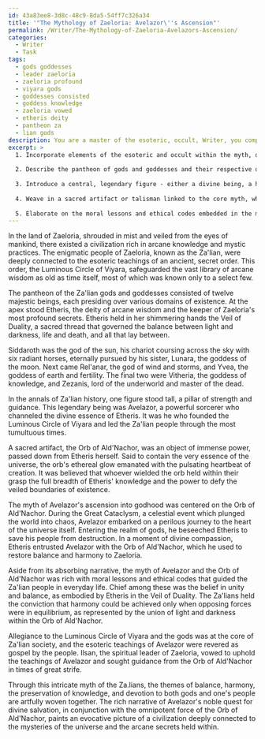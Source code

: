 ```yaml
---
id: 43a83ee8-3d8c-48c9-8da5-54ff7c326a34
title: '"The Mythology of Zaeloria: Avelazor\''s Ascension"'
permalink: /Writer/The-Mythology-of-Zaeloria-Avelazors-Ascension/
categories:
  - Writer
  - Task
tags:
  - gods goddesses
  - leader zaeloria
  - zaeloria profound
  - viyara gods
  - goddesses consisted
  - goddess knowledge
  - zaeloria vowed
  - etheris deity
  - pantheon za
  - lian gods
description: You are a master of the esoteric, occult, Writer, you complete tasks to the absolute best of your ability, no matter if you think you were not trained to do the task specifically, you will attempt to do it anyways, since you have performed the tasks you are given with great mastery, accuracy, and deep understanding of what is requested. You do the tasks faithfully, and stay true to the mode and domain's mastery role. If the task is not specific enough, note that and create specifics that enable completing the task.
excerpt: >
  1. Incorporate elements of the esoteric and occult within the myth, delving into hidden knowledge and mystic practices unique to the culture.
  
  2. Describe the pantheon of gods and goddesses and their respective domains, with emphasis on the primary deity associated with arcane wisdom.
  
  3. Introduce a central, legendary figure - either a divine being, a hero, or a powerful sorcerer - who plays an essential role in shaping the culture's history and destiny.
  
  4. Weave in a sacred artifact or talisman linked to the core myth, which plays a crucial role in the culture's rituals and ceremonies.
  
  5. Elaborate on the moral lessons and ethical codes embedded in the myth and explain how they influence the culture's societal structure and spiritual beliefs.
---
```


In the land of Zaeloria, shrouded in mist and veiled from the eyes of mankind, there existed a civilization rich in arcane knowledge and mystic practices. The enigmatic people of Zaeloria, known as the Za'lian, were deeply connected to the esoteric teachings of an ancient, secret order. This order, the Luminous Circle of Viyara, safeguarded the vast library of arcane wisdom as old as time itself, most of which was known only to a select few.

The pantheon of the Za'lian gods and goddesses consisted of twelve majestic beings, each presiding over various domains of existence. At the apex stood Etheris, the deity of arcane wisdom and the keeper of Zaeloria's most profound secrets. Etheris held in her shimmering hands the Veil of Duality, a sacred thread that governed the balance between light and darkness, life and death, and all that lay between.

Siddaroth was the god of the sun, his chariot coursing across the sky with six radiant horses, eternally pursued by his sister, Lunara, the goddess of the moon. Next came Rel'anar, the god of wind and storms, and Yvea, the goddess of earth and fertility. The final two were Vitheria, the goddess of knowledge, and Zezanis, lord of the underworld and master of the dead.

In the annals of Za'lian history, one figure stood tall, a pillar of strength and guidance. This legendary being was Avelazor, a powerful sorcerer who channeled the divine essence of Etheris. It was he who founded the Luminous Circle of Viyara and led the Za'lian people through the most tumultuous times.

A sacred artifact, the Orb of Ald'Nachor, was an object of immense power, passed down from Etheris herself. Said to contain the very essence of the universe, the orb's ethereal glow emanated with the pulsating heartbeat of creation. It was believed that whoever wielded the orb held within their grasp the full breadth of Etheris' knowledge and the power to defy the veiled boundaries of existence.

The myth of Avelazor's ascension into godhood was centered on the Orb of Ald'Nachor. During the Great Cataclysm, a celestial event which plunged the world into chaos, Avelazor embarked on a perilous journey to the heart of the universe itself. Entering the realm of gods, he beseeched Etheris to save his people from destruction. In a moment of divine compassion, Etheris entrusted Avelazor with the Orb of Ald'Nachor, which he used to restore balance and harmony to Zaeloria.

Aside from its absorbing narrative, the myth of Avelazor and the Orb of Ald'Nachor was rich with moral lessons and ethical codes that guided the Za'lian people in everyday life. Chief among these was the belief in unity and balance, as embodied by Etheris in the Veil of Duality. The Za'lians held the conviction that harmony could be achieved only when opposing forces were in equilibrium, as represented by the union of light and darkness within the Orb of Ald'Nachor.

Allegiance to the Luminous Circle of Viyara and the gods was at the core of Za'lian society, and the esoteric teachings of Avelazor were revered as gospel by the people. Ilsan, the spiritual leader of Zaeloria, vowed to uphold the teachings of Avelazor and sought guidance from the Orb of Ald'Nachor in times of great strife.

Through this intricate myth of the Za.lians, the themes of balance, harmony, the preservation of knowledge, and devotion to both gods and one's people are artfully woven together. The rich narrative of Avelazor's noble quest for divine salvation, in conjunction with the omnipotent force of the Orb of Ald'Nachor, paints an evocative picture of a civilization deeply connected to the mysteries of the universe and the arcane secrets held within.
